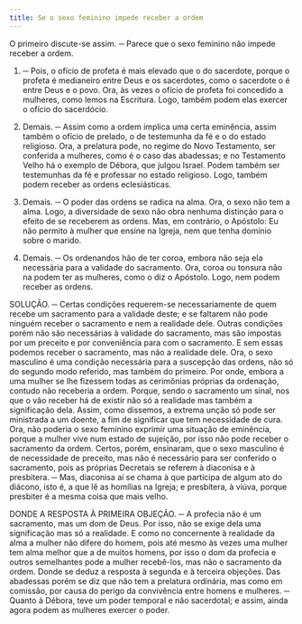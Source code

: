 ```yaml
---
title: Se o sexo feminino impede receber a ordem
---
```


O primeiro discute-se assim. ─ Parece que o sexo feminino não impede receber a ordem.  

1. ─ Pois, o ofício de profeta é mais elevado que o do sacerdote, porque o profeta é medianeiro entre Deus e os sacerdotes, como o sacerdote o é entre Deus e o povo. Ora, às vezes o ofício de profeta foi concedido a mulheres, como lemos na Escritura. Logo, também podem elas exercer o ofício do sacerdócio.  

2. Demais. ─ Assim como a ordem implica uma certa eminência, assim também o ofício de prelado, o de testemunha da fé e o do estado religioso. Ora, a prelatura pode, no regime do Novo Testamento, ser conferida a mulheres, como é o caso das abadessas; e no Testamento Velho há o exemplo de Débora, que julgou Israel. Podem também ser testemunhas da fé e professar no estado religioso. Logo, também podem receber as ordens eclesiásticas.  

3. Demais. ─ O poder das ordens se radica na alma. Ora, o sexo não tem a alma. Logo, a diversidade de sexo não obra nenhuma distinção para o efeito de se receberem as ordens.  Mas, em contrário, o Apóstolo: Eu não permito à mulher que ensine na Igreja, nem que tenha domínio sobre o marido.  

2. Demais. ─ Os ordenandos hão de ter coroa, embora não seja ela necessária para a validade do sacramento. Ora, coroa ou tonsura não na podem ter as mulheres, como o diz o Apóstolo. Logo, nem podem receber as ordens.  

SOLUÇÃO. ─ Certas condições requerem-se necessariamente de quem recebe um sacramento para a validade deste; e se faltarem não pode ninguém receber o sacramento e nem a realidade dele. Outras condições porém não são necessárias à validade do sacramento, mas são impostas por um preceito e por conveniência para com o sacramento. E sem essas podemos receber o sacramento, mas não a realidade dele. Ora, o sexo masculino é uma condição necessária para a suscepção das ordens, não só do segundo modo referido, mas também do primeiro. Por onde, embora a uma mulher se lhe fizessem todas as cerimônias próprias da ordenação, contudo não receberia a ordem. Porque, sendo o sacramento um sinal, nos que o vão receber há de existir não só a realidade mas também a significação dela. Assim, como dissemos, a extrema unção só pode ser ministrada a um doente, a fim de significar que tem necessidade de cura. Ora, não poderia o sexo feminino exprimir uma situação de eminência, porque a mulher vive num estado de sujeição, por isso não pode receber o sacramento da ordem.  Certos, porém, ensinaram, que o sexo masculino é de necessidade de preceito, mas não é necessário para ser conferido o sacramento, pois as próprias Decretais se referem à diaconisa e à presbitera. ─ Mas, diaconisa aí se chama à que participa de algum ato do diácono, isto é, a que lê as homílias na Igreja; e presbítera, à viúva, porque presbiter é a mesma coisa que mais velho.  

DONDE A RESPOSTA À PRIMEIRA OBJEÇÃO. ─ A profecia não é um sacramento, mas um dom de Deus. Por isso, não se exige dela uma significação mas só a realidade. E como no concernente à realidade da alma a mulher não difere do homem, pois até mesmo às vezes uma mulher tem alma melhor que a de muitos homens, por isso o dom da profecia e outros semelhantes pode a mulher recebê-los, mas não o sacramento da ordem.  Donde se deduz a resposta à segunda e à terceira objeções.  Das abadessas porém se diz que não tem a prelatura ordinária, mas como em comissão, por causa do perigo da convivência entre homens e mulheres. ─ Quanto à Débora, teve um poder temporal e não sacerdotal; e assim, ainda agora podem as mulheres exercer o poder.